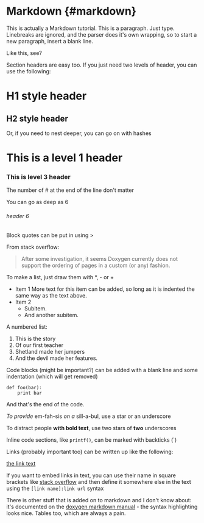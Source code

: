 Markdown  				{#markdown}
========

This is actually a Markdown tutorial. This is a paragraph. Just type.
Linebreaks are ignored, and the parser does it's own wrapping, so to start
a new paragraph, insert a blank line.

Like this, see?

Section headers are easy too. If you just need two levels of header, you can
use the following:

H1 style header
===============

H2 style header
---------------

Or, if you need to nest deeper, you can go on with hashes

# This is a level 1 header

### This is level 3 header #######

The number of # at the end of the line don't matter

You can go as deep as 6

###### header 6

Block quotes can be put in using >

From stack overflow:
> After some investigation, it seems Doxygen currently does not support the
> ordering of pages in a custom (or any) fashion.

To make a list, just draw them with \*, - or +

* Item 1
  More text for this item can be added, so long as it is indented the same
  way as the text above.
* Item 2
  * Subitem.
  * And another subitem.

A numbered list:

1. This is the story
2. Of our first teacher
3. Shetland made her jumpers
4. And the devil made her features.

Code blocks (might be important?) can be added with a blank line and some
indentation (which will get removed)

    def foo(bar):
    	print bar

And that's the end of the code.

*To provide* em-fah-sis _on a_ sill-a-bul, use a star or an underscore

To distract people **with bold text**, use two stars of __two__ underscores

Inline code sections, like `printf()`, can be marked with backticks (\`)

Links (probably important too) can be written up like the following:

[the link text](http://the-link-target.com.org.foo)

If you want to embed links in text, you can use their name in square brackets
like [stack overflow] and then define it somewhere else in the text using the
`[link name]:link url` syntax

[stack overflow]:http://stackoverflow.com

There is other stuff that is added on to markdown and I don't know about: it's
documented on the [doxygen markdown manual] - the syntax highlighting looks
nice. Tables too, which are always a pain.

[doxygen markdown manual]:http://www.stack.nl/~dimitri/doxygen/manual/markdown.html
